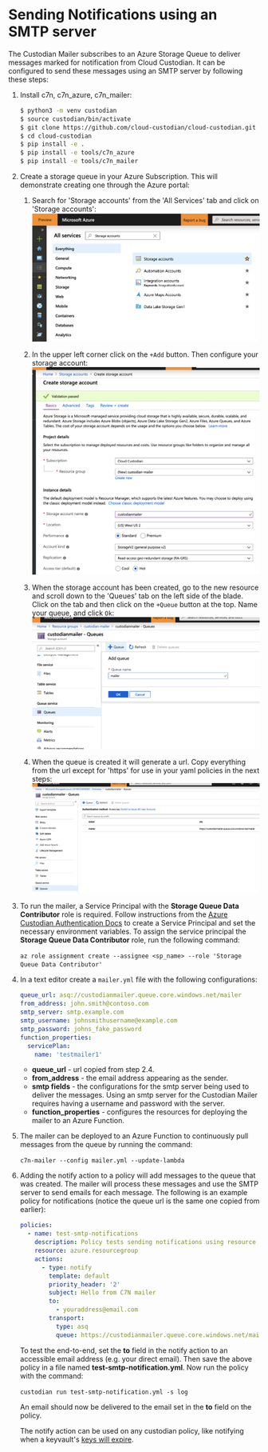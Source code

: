 # Sending Notifications using an SMTP server
The Custodian Mailer subscribes to an Azure Storage Queue to deliver messages marked for notification from Cloud Custodian. It can be configured to send these messages using an SMTP server by following these steps:

1. Install c7n, c7n_azure, c7n_mailer:
      ```bash
      $ python3 -m venv custodian
      $ source custodian/bin/activate
      $ git clone https://github.com/cloud-custodian/cloud-custodian.git
      $ cd cloud-custodian
      $ pip install -e .
      $ pip install -e tools/c7n_azure
      $ pip install -e tools/c7n_mailer
    ```

2. Create a storage queue in your Azure Subscription. This will demonstrate creating one through the Azure portal:

    1. Search for 'Storage accounts' from the 'All Services' tab and click on 'Storage accounts':
    ![storage account search](./resources/sa_search.png)

    2. In the upper left corner click on the `+Add` button. Then configure your storage account:
    ![storage account creation](./resources/sa_creation.png)

    3. When the storage account has been created, go to the new resource and scroll down to the 'Queues' tab on the left side of the blade. Click on the tab and then click on the `+Queue` button at the top. Name your queue, and click `Ok`:
    ![create queue](./resources/sa_create_queue.png)

    4. When the queue is created it will generate a url. Copy everything from the url except for 'https' for use in your yaml policies in the next steps: 
    ![generated queue url](./resources/sa_copy_queue_url.png) 

3. To run the mailer, a Service Principal with the <b>Storage Queue Data Contributor</b> role is required. Follow instructions from the [Azure Custodian Authentication Docs](https://cloudcustodian.io/docs/azure/configuration/authentication.html#service-principal) to create a Service Principal and set the necessary environment variables. To assign the service principal the <b>Storage Queue Data Contributor</b> role, run the following command:

    `az role assignment create --assignee <sp_name> --role 'Storage Queue Data Contributor'`

4. In a text editor create a `mailer.yml` file with the following configurations:
    ```yaml
    queue_url: asq://custodianmailer.queue.core.windows.net/mailer
    from_address: john.smith@contoso.com
    smtp_server: smtp.example.com
    smtp_username: johnsmithusername@example.com
    smtp_password: johns_fake_password
    function_properties:
      servicePlan:
        name: 'testmailer1'
    ```

      * <b>queue_url</b> - url copied from step 2.4. 
      * <b>from_address</b> - the email address appearing as the sender.
      * <b>smtp fields</b> - the configurations for the smtp server being used to deliver the messages. Using an smtp server for the Custodian Mailer requires having a username and password with the server. 
      * <b>function_properties</b> - configures the resources for deploying the mailer to an Azure Function.

5. The mailer can be deployed to an Azure Function to continuously pull messages from the queue by running the command: 

    `c7n-mailer --config mailer.yml --update-lambda`

6. Adding the notify action to a policy will add messages to the queue that was created. The mailer will process these messages and use the SMTP server to send emails for each message. The following is an example policy for notifications (notice the queue url is the same one copied from earlier):

    ```yaml
    policies:
      - name: test-smtp-notifications
        description: Policy tests sending notifications using resource groups
        resource: azure.resourcegroup
        actions:
          - type: notify
            template: default
            priority_header: '2'
            subject: Hello from C7N mailer
            to:
              - youraddress@email.com
            transport:
              type: asq
              queue: https://custodianmailer.queue.core.windows.net/mailer
    ```

    To test the end-to-end, set the <b>to</b> field in the notify action to an accessible email address (e.g. your direct email). Then save the above policy in a file named <b>test-smtp-notification.yml</b>. Now run the policy with the command:

    `custodian run test-smtp-notification.yml -s log`

    An email should now be delivered to the email set in the <b>to</b> field on the policy. 

    The notify action can be used on any custodian policy, like notifying when a keyvault's [keys will expire](../../../key-vault/keys/rotate-keys/detect-expiring-keys.yaml). 
